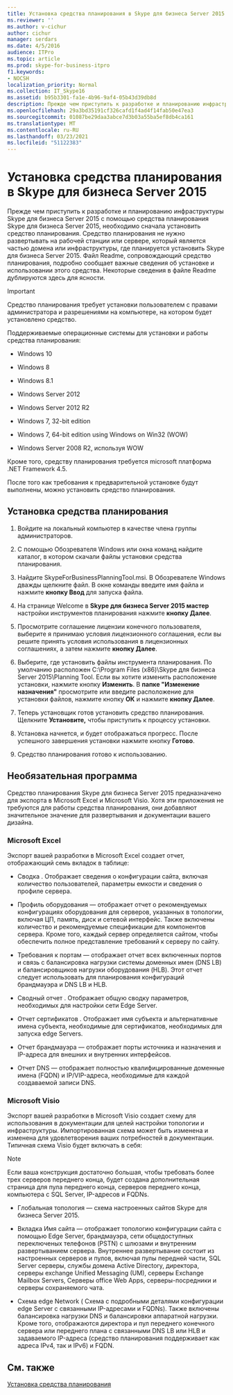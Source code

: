 ```yaml
---
title: Установка средства планирования в Skype для бизнеса Server 2015
ms.reviewer: ''
ms.author: v-cichur
author: cichur
manager: serdars
ms.date: 4/5/2016
audience: ITPro
ms.topic: article
ms.prod: skype-for-business-itpro
f1.keywords:
- NOCSH
localization_priority: Normal
ms.collection: IT_Skype16
ms.assetid: b95b3301-fa1e-4b96-9af4-05b43d39db8d
description: Прежде чем приступить к разработке и планированию инфраструктуры Skype для бизнеса Server 2015 с помощью средства планирования Skype для бизнеса Server 2015, необходимо сначала установить средство планирования. Средство планирования не нужно развертывать на рабочей станции или сервере, который является частью домена или инфраструктуры, где планируется установить Skype для бизнеса Server 2015. Файл Readme, сопровождающий средство планирования, подробно сообщает важные сведения об установке и использовании этого средства. Некоторые сведения в файле Readme дублируются здесь для ясности.
ms.openlocfilehash: 29a3bd35191cf326cafd1f4ad4f14fab50e47ea3
ms.sourcegitcommit: 01087be29daa3abce7d3b03a55ba5ef8db4ca161
ms.translationtype: MT
ms.contentlocale: ru-RU
ms.lasthandoff: 03/23/2021
ms.locfileid: "51122383"
---
```

# <a name="install-the-planning-tool-in-skype-for-business-server-2015"></a>Установка средства планирования в Skype для бизнеса Server 2015

Прежде чем приступить к разработке и планированию инфраструктуры Skype для бизнеса Server 2015 с помощью средства планирования Skype для бизнеса Server 2015, необходимо сначала установить средство планирования. Средство планирования не нужно развертывать на рабочей станции или сервере, который является частью домена или инфраструктуры, где планируется установить Skype для бизнеса Server 2015. Файл Readme, сопровождающий средство планирования, подробно сообщает важные сведения об установке и использовании этого средства. Некоторые сведения в файле Readme дублируются здесь для ясности.

> [!IMPORTANT]
> Средство планирования требует установки пользователем с правами администратора и разрешениями на компьютере, на котором будет установлено средство.

Поддерживаемые операционные системы для установки и работы средства планирования:

- Windows 10

- Windows 8

- Windows 8.1

- Windows Server 2012

- Windows Server 2012 R2

- Windows 7, 32-bit edition

- Windows 7, 64-bit edition using Windows on Win32 (WOW)

- Windows Server 2008 R2, используя WOW

Кроме того, средству планирования требуется microsoft платформа .NET Framework 4.5.

После того как требования к предварительной установке будут выполнены, можно установить средство планирования.



## <a name="to-install-the-planning-tool"></a>Установка средства планирования

1. Войдите на локальный компьютер в качестве члена группы администраторов.

2. С помощью Обозревателя Windows или окна команд найдите каталог, в котором скачали файлы установки средства планирования.

3. Найдите SkypeForBusinessPlanningTool.msi. В Обозревателе Windows дважды щелкните файл. В окне команды введите имя файла и нажмите **кнопку Ввод** для запуска файла.

4. На странице Welcome в **Skype для бизнеса Server 2015 мастер** настройки инструментов планирования нажмите **кнопку Далее**.

5. Просмотрите соглашение лицензии конечного пользователя, выберите я принимаю условия лицензионного соглашения, если вы решите принять условия использования в лицензионных соглашениях, а затем нажмите **кнопку Далее**. 

6. Выберите, где установить файлы инструмента планирования. По умолчанию расположен C:\Program Files (x86)\Skype для бизнеса Server 2015\Planning Tool. Если вы хотите изменить расположение установки, нажмите кнопку **Изменить**. В **папке "Изменение назначения"** просмотрите или введите расположение для установки файлов, нажмите кнопку **ОК** и нажмите **кнопку Далее**.

7. Теперь установщик готов установить средство планирования. Щелкните **Установите,** чтобы приступить к процессу установки.

8. Установка начнется, и будет отображаться прогресс. После успешного завершения установки нажмите кнопку **Готово**.

9. Средство планирования готово к использованию.

## <a name="optional-software"></a>Необязательная программа
<a name="Optional_Software"> </a>

Средство планирования Skype для бизнеса Server 2015 предназначено для экспорта в Microsoft Excel и Microsoft Visio. Хотя эти приложения не требуются для работы средства планирования, они добавляют значительное значение для развертывания и документации вашего дизайна.

### <a name="microsoft-excel"></a>Microsoft Excel

Экспорт вашей разработки в Microsoft Excel создает отчет, отображающий семь вкладок в таблице:

- Сводка . Отображает сведения о конфигурации сайта, включая количество пользователей, параметры емкости и сведения о профиле сервера.

- Профиль оборудования — отображает отчет о рекомендуемых конфигурациях оборудования для серверов, указанных в топологии, включая ЦП, память, диск и сетевой интерфейс. Также включены количество и рекомендуемые спецификации для компонентов сервера. Кроме того, каждый сервер определяется сайтом, чтобы обеспечить полное представление требований к серверу по сайту.

- Требования к портам — отображает отчет всех включенных портов и связь с балансировка нагрузки системы доменных имен (DNS LB) и балансировщиков нагрузки оборудования (HLB). Этот отчет следует использовать для планирования конфигураций брандмауэра и DNS LB и HLB.

- Сводный отчет . Отображает общую сводку параметров, необходимых для настройки сети Edge Server.

- Отчет сертификатов . Отображает имя субъекта и альтернативные имена субъекта, необходимые для сертификатов, необходимых для запуска edge Servers.

- Отчет брандмауэра — отображает порты источника и назначения и IP-адреса для внешних и внутренних интерфейсов.

- Отчет DNS — отображает полностью квалифицированные доменные имена (FQDN) и IP/VIP-адреса, необходимые для каждой создаваемой записи DNS.

### <a name="microsoft-visio"></a>Microsoft Visio

Экспорт вашей разработки в Microsoft Visio создает схему для использования в документации для целей настройки топологии и инфраструктуры. Импортированная схема может быть изменена и изменена для удовлетворения ваших потребностей в документации. Типичная схема Visio будет включать в себя:

> [!NOTE]
> Если ваша конструкция достаточно большая, чтобы требовать более трех серверов переднего конца, будет создана дополнительная страница для пула переднего конца, серверов переднего конца, компьютера с SQL Server, IP-адресов и FQDNs.

- Глобальная топология — схема настроенных сайтов Skype для бизнеса Server 2015.

- Вкладка Имя сайта — отображает топологию конфигурации сайта с помощью Edge Server, брандмауэра, сети общедоступных переключеных телефонов (PSTN) с шлюзами и внутренним развертыванием сервера. Внутреннее развертывание состоит из настроенных серверов и пулов, включая пулы передней части, SQL Server серверы, службы домена Active Directory, директора, серверы exchange Unified Messaging (UM), серверы Exchange Mailbox Servers, Серверы office Web Apps, серверы-посредники и серверы сохраняемого чата.

- Схема edge Network ( Схема с подробными деталями конфигурации edge Server с связанными IP-адресами и FQDNs). Также включены балансировка нагрузки DNS и балансировки аппаратной нагрузки. Кроме того, отображаются директора и пул переднего конечного сервера или переднего плана с связанными DNS LB или HLB и задаваемого IP-адреса (средство планирования поддерживает как адреса IPv4, так и IPv6) и FQDN.

## <a name="see-also"></a>См. также
<a name="Optional_Software"> </a>

[Установка средства планирования](/previous-versions/office/lync-server-2013/lync-server-2013-installing-the-planning-tool)
